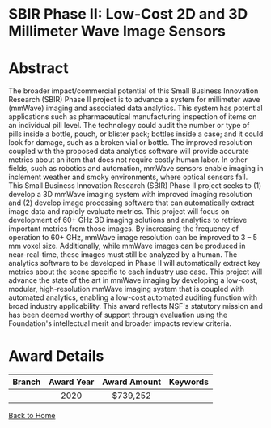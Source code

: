 
SBIR Phase II: Low-Cost 2D and 3D Millimeter Wave Image Sensors
===============================================================

# Abstract


The broader impact/commercial potential of this Small Business Innovation Research (SBIR) Phase II project is to advance a system for millimeter wave (mmWave) imaging and associated data analytics. This system has potential applications such as pharmaceutical manufacturing inspection of items on an individual pill level. The technology could audit the number or type of pills inside a bottle, pouch, or blister pack; bottles inside a case; and it could look for damage, such as a broken vial or bottle. The improved resolution coupled with the proposed data analytics software will provide accurate metrics about an item that does not require costly human labor. In other fields, such as robotics and automation, mmWave sensors enable imaging in inclement weather and smoky environments, where optical sensors fail. This Small Business Innovation Research (SBIR) Phase II project seeks to (1) develop a 3D mmWave imaging system with improved imaging resolution and (2) develop image processing software that can automatically extract image data and rapidly evaluate metrics. This project will focus on development of 60+ GHz 3D imaging solutions and analytics to retrieve important metrics from those images. By increasing the frequency of operation to 60+ GHz, mmWave image resolution can be improved to 3 – 5 mm voxel size. Additionally, while mmWave images can be produced in near-real-time, these images must still be analyzed by a human. The analytics software to be developed in Phase II will automatically extract key metrics about the scene specific to each industry use case. This project will advance the state of the art in mmWave imaging by developing a low-cost, modular, high-resolution mmWave imaging system that is coupled with automated analytics, enabling a low-cost automated auditing function with broad industry applicability. This award reflects NSF's statutory mission and has been deemed worthy of support through evaluation using the Foundation's intellectual merit and broader impacts review criteria.  

# Award Details

|Branch|Award Year|Award Amount|Keywords|
| :---: | :---: | :---: | :---: |
||2020|$739,252||
  
  


[Back to Home](https://github.com/chrischow/dod_sbir_awards/Reports/JT/#587)